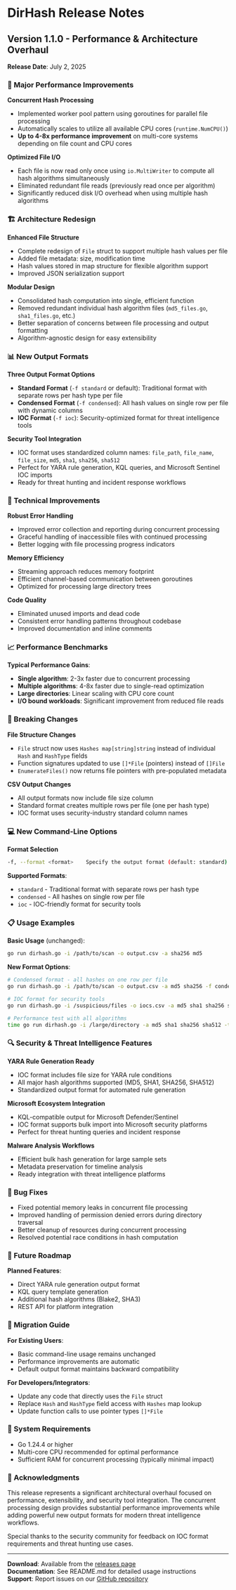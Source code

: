# DirHash Release Notes

## Version 1.1.0 - Performance & Architecture Overhaul

**Release Date**: July 2, 2025

### 🚀 Major Performance Improvements

**Concurrent Hash Processing**
- Implemented worker pool pattern using goroutines for parallel file processing
- Automatically scales to utilize all available CPU cores (`runtime.NumCPU()`)
- **Up to 4-8x performance improvement** on multi-core systems depending on file count and CPU cores

**Optimized File I/O**
- Each file is now read only once using `io.MultiWriter` to compute all hash algorithms simultaneously
- Eliminated redundant file reads (previously read once per algorithm)
- Significantly reduced disk I/O overhead when using multiple hash algorithms

### 🏗️ Architecture Redesign

**Enhanced File Structure**
- Complete redesign of `File` struct to support multiple hash values per file
- Added file metadata: size, modification time
- Hash values stored in map structure for flexible algorithm support
- Improved JSON serialization support

**Modular Design**
- Consolidated hash computation into single, efficient function
- Removed redundant individual hash algorithm files (`md5_files.go`, `sha1_files.go`, etc.)
- Better separation of concerns between file processing and output formatting
- Algorithm-agnostic design for easy extensibility

### 📊 New Output Formats

**Three Output Format Options**
- **Standard Format** (`-f standard` or default): Traditional format with separate rows per hash type per file
- **Condensed Format** (`-f condensed`): All hash values on single row per file with dynamic columns
- **IOC Format** (`-f ioc`): Security-optimized format for threat intelligence tools

**Security Tool Integration**
- IOC format uses standardized column names: `file_path`, `file_name`, `file_size`, `md5`, `sha1`, `sha256`, `sha512`
- Perfect for YARA rule generation, KQL queries, and Microsoft Sentinel IOC imports
- Ready for threat hunting and incident response workflows

### 🔧 Technical Improvements

**Robust Error Handling**
- Improved error collection and reporting during concurrent processing
- Graceful handling of inaccessible files with continued processing
- Better logging with file processing progress indicators

**Memory Efficiency**
- Streaming approach reduces memory footprint
- Efficient channel-based communication between goroutines
- Optimized for processing large directory trees

**Code Quality**
- Eliminated unused imports and dead code
- Consistent error handling patterns throughout codebase
- Improved documentation and inline comments

### 📈 Performance Benchmarks

**Typical Performance Gains**:
- **Single algorithm**: 2-3x faster due to concurrent processing
- **Multiple algorithms**: 4-8x faster due to single-read optimization  
- **Large directories**: Linear scaling with CPU core count
- **I/O bound workloads**: Significant improvement from reduced file reads

### 🔄 Breaking Changes

**File Structure Changes**
- `File` struct now uses `Hashes map[string]string` instead of individual `Hash` and `HashType` fields
- Function signatures updated to use `[]*File` (pointers) instead of `[]File`
- `EnumerateFiles()` now returns file pointers with pre-populated metadata

**CSV Output Changes**
- All output formats now include file size column
- Standard format creates multiple rows per file (one per hash type)
- IOC format uses security-industry standard column names

### 💻 New Command-Line Options

**Format Selection**
```bash
-f, --format <format>    Specify the output format (default: standard)
```

**Supported Formats**:
- `standard` - Traditional format with separate rows per hash type
- `condensed` - All hashes on single row per file
- `ioc` - IOC-friendly format for security tools

### 📋 Usage Examples

**Basic Usage** (unchanged):
```bash
go run dirhash.go -i /path/to/scan -o output.csv -a sha256 md5
```

**New Format Options**:
```bash
# Condensed format - all hashes on one row per file
go run dirhash.go -i /path/to/scan -o output.csv -a md5 sha256 -f condensed

# IOC format for security tools
go run dirhash.go -i /suspicious/files -o iocs.csv -a md5 sha1 sha256 sha512 -f ioc

# Performance test with all algorithms
time go run dirhash.go -i /large/directory -a md5 sha1 sha256 sha512 -t
```

### 🔍 Security & Threat Intelligence Features

**YARA Rule Generation Ready**
- IOC format includes file size for YARA rule conditions
- All major hash algorithms supported (MD5, SHA1, SHA256, SHA512)
- Standardized output format for automated rule generation

**Microsoft Ecosystem Integration**
- KQL-compatible output for Microsoft Defender/Sentinel
- IOC format supports bulk import into Microsoft security platforms
- Perfect for threat hunting queries and incident response

**Malware Analysis Workflows**
- Efficient bulk hash generation for large sample sets
- Metadata preservation for timeline analysis
- Ready integration with threat intelligence platforms

### 🐛 Bug Fixes

- Fixed potential memory leaks in concurrent file processing
- Improved handling of permission denied errors during directory traversal
- Better cleanup of resources during concurrent processing
- Resolved potential race conditions in hash computation

### 🔮 Future Roadmap

**Planned Features**:
- Direct YARA rule generation output format
- KQL query template generation
- Additional hash algorithms (Blake2, SHA3)
- REST API for platform integration

### 📖 Migration Guide

**For Existing Users**:
- Basic command-line usage remains unchanged
- Performance improvements are automatic
- Default output format maintains backward compatibility

**For Developers/Integrators**:
- Update any code that directly uses the `File` struct
- Replace `Hash` and `HashType` field access with `Hashes` map lookup
- Update function calls to use pointer types `[]*File`

### 🔧 System Requirements

- Go 1.24.4 or higher
- Multi-core CPU recommended for optimal performance
- Sufficient RAM for concurrent processing (typically minimal impact)

### 🙏 Acknowledgments

This release represents a significant architectural overhaul focused on performance, extensibility, and security tool integration. The concurrent processing design provides substantial performance improvements while adding powerful new output formats for modern threat intelligence workflows.

Special thanks to the security community for feedback on IOC format requirements and threat hunting use cases.

---

**Download**: Available from the [releases page](https://github.com/melatonein5/DirHash/releases)  
**Documentation**: See README.md for detailed usage instructions  
**Support**: Report issues on our [GitHub repository](https://github.com/melatonein5/DirHash/issues)